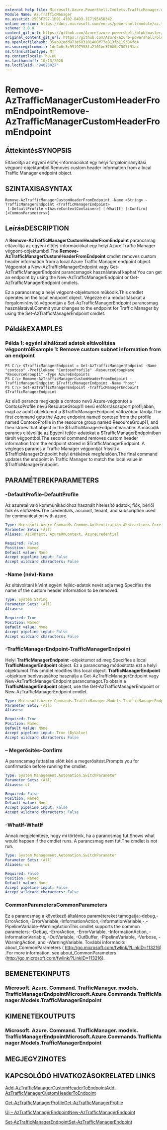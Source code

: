```yaml
---
external help file: Microsoft.Azure.PowerShell.Cmdlets.TrafficManager.dll-Help.xml
Module Name: Az.TrafficManager
ms.assetid: 25E3F297-1D91-4102-B4D3-1E7195A5D342
online version: https://docs.microsoft.com/en-us/powershell/module/az.trafficmanager/remove-aztrafficmanagercustomheaderfromendpoint
schema: 2.0.0
content_git_url: https://github.com/Azure/azure-powershell/blob/master/src/TrafficManager/TrafficManager/help/Remove-AzTrafficManagerCustomHeaderFromEndpoint.md
original_content_git_url: https://github.com/Azure/azure-powershell/blob/master/src/TrafficManager/TrafficManager/help/Remove-AzTrafficManagerCustomHeaderFromEndpoint.md
ms.openlocfilehash: 35ab92add873e603101400f77e813fb115386fd4
ms.sourcegitcommit: 1de2b6c3c99197958fa2101bc37680e7507f91ac
ms.translationtype: MT
ms.contentlocale: hu-HU
ms.lasthandoff: 10/13/2020
ms.locfileid: "94025027"
---
```

# <span data-ttu-id="6959d-101">Remove-AzTrafficManagerCustomHeaderFromEndpoint</span><span class="sxs-lookup"><span data-stu-id="6959d-101">Remove-AzTrafficManagerCustomHeaderFromEndpoint</span></span>

## <span data-ttu-id="6959d-102">Áttekintés</span><span class="sxs-lookup"><span data-stu-id="6959d-102">SYNOPSIS</span></span>
<span data-ttu-id="6959d-103">Eltávolítja az egyéni élőfej-információkat egy helyi forgalomirányítási végpont-objektumból.</span><span class="sxs-lookup"><span data-stu-id="6959d-103">Removes custom header information from a local Traffic Manager endpoint object.</span></span>

## <span data-ttu-id="6959d-104">SZINTAXISA</span><span class="sxs-lookup"><span data-stu-id="6959d-104">SYNTAX</span></span>

```
Remove-AzTrafficManagerCustomHeaderFromEndpoint -Name <String> -TrafficManagerEndpoint <TrafficManagerEndpoint>
 [-DefaultProfile <IAzureContextContainer>] [-WhatIf] [-Confirm] [<CommonParameters>]
```

## <span data-ttu-id="6959d-105">Leírás</span><span class="sxs-lookup"><span data-stu-id="6959d-105">DESCRIPTION</span></span>
<span data-ttu-id="6959d-106">A **Remove-AzTrafficManagerCustomHeaderFromEndpoint** parancsmag eltávolítja az egyéni élőfej-információkat egy helyi Azure Traffic Manager végpont-objektumból.</span><span class="sxs-lookup"><span data-stu-id="6959d-106">The **Remove-AzTrafficManagerCustomHeaderFromEndpoint** cmdlet removes custom header information from a local Azure Traffic Manager endpoint object.</span></span>
<span data-ttu-id="6959d-107">Végpontot a New-AzTrafficManagerEndpoint vagy Get-AzTrafficManagerEndpoint parancsmagok használatával kaphat.</span><span class="sxs-lookup"><span data-stu-id="6959d-107">You can get an endpoint by using the New-AzTrafficManagerEndpoint or Get-AzTrafficManagerEndpoint cmdlets.</span></span>

<span data-ttu-id="6959d-108">Ez a parancsmag a helyi végpont-objektumon működik.</span><span class="sxs-lookup"><span data-stu-id="6959d-108">This cmdlet operates on the local endpoint object.</span></span>
<span data-ttu-id="6959d-109">Végezze el a módosításokat a forgalomirányító végpontján a Set-AzTrafficManagerEndpoint parancsmag használatával.</span><span class="sxs-lookup"><span data-stu-id="6959d-109">Commit your changes to the endpoint for Traffic Manager by using the Set-AzTrafficManagerEndpoint cmdlet.</span></span>

## <span data-ttu-id="6959d-110">Példák</span><span class="sxs-lookup"><span data-stu-id="6959d-110">EXAMPLES</span></span>

### <span data-ttu-id="6959d-111">Példa 1: egyéni alhálózati adatok eltávolítása végpontról</span><span class="sxs-lookup"><span data-stu-id="6959d-111">Example 1: Remove custom subnet information from an endpoint</span></span>
```
PS C:\> $TrafficManagerEndpoint = Get-AzTrafficManagerEndpoint -Name "contoso" -ProfileName "ContosoProfile" -ResourceGroupName "ResourceGroup11" -Type AzureEndpoints
PS C:\> Remove-AzTrafficManagerCustomHeaderFromEndpoint -TrafficManagerEndpoint $TrafficManagerEndpoint -Name "host"
PS C:\> Set-AzTrafficManagerEndpoint -TrafficManagerEndpoint $TrafficManagerEndpoint
```

<span data-ttu-id="6959d-112">Az első parancs megkapja a contoso nevű Azure-végpontot a ContosoProfile nevű ResourceGroup11 nevű erőforráscsoport profiljában, majd az adott objektumot a $TrafficManagerEndpoint változóban tárolja.</span><span class="sxs-lookup"><span data-stu-id="6959d-112">The first command gets the Azure endpoint named contoso from the profile named ContosoProfile in the resource group named ResourceGroup11, and then stores that object in the $TrafficManagerEndpoint variable.</span></span>
<span data-ttu-id="6959d-113">A második parancs eltávolítja az Egyéni fejléc-adatokat a $TrafficManagerEndpointban tárolt végpontból.</span><span class="sxs-lookup"><span data-stu-id="6959d-113">The second command removes custom header information from the endpoint stored in $TrafficManagerEndpoint.</span></span>
<span data-ttu-id="6959d-114">A végleges parancs a Traffic Manager végpontját frissíti a $TrafficManagerEndpoint helyi értékének megfelelően.</span><span class="sxs-lookup"><span data-stu-id="6959d-114">The final command updates the endpoint in Traffic Manager to match the local value in $TrafficManagerEndpoint.</span></span>

## <span data-ttu-id="6959d-115">PARAMÉTEREK</span><span class="sxs-lookup"><span data-stu-id="6959d-115">PARAMETERS</span></span>

### <span data-ttu-id="6959d-116">-DefaultProfile</span><span class="sxs-lookup"><span data-stu-id="6959d-116">-DefaultProfile</span></span>
<span data-ttu-id="6959d-117">Az azuretal való kommunikációhoz használt hitelesítő adatok, fiók, bérlői fiók és előfizetés.</span><span class="sxs-lookup"><span data-stu-id="6959d-117">The credentials, account, tenant, and subscription used for communication with azure.</span></span>

```yaml
Type: Microsoft.Azure.Commands.Common.Authentication.Abstractions.Core.IAzureContextContainer
Parameter Sets: (All)
Aliases: AzContext, AzureRmContext, AzureCredential

Required: False
Position: Named
Default value: None
Accept pipeline input: False
Accept wildcard characters: False
```

### <span data-ttu-id="6959d-118">-Name (név)</span><span class="sxs-lookup"><span data-stu-id="6959d-118">-Name</span></span>
<span data-ttu-id="6959d-119">Az eltávolítani kívánt egyéni fejléc-adatok nevét adja meg.</span><span class="sxs-lookup"><span data-stu-id="6959d-119">Specifies the name of the custom header information to be removed.</span></span>

```yaml
Type: System.String
Parameter Sets: (All)
Aliases:

Required: True
Position: Named
Default value: None
Accept pipeline input: False
Accept wildcard characters: False
```

### <span data-ttu-id="6959d-120">-TrafficManagerEndpoint</span><span class="sxs-lookup"><span data-stu-id="6959d-120">-TrafficManagerEndpoint</span></span>
<span data-ttu-id="6959d-121">Helyi **TrafficManagerEndpoint** -objektumot ad meg.</span><span class="sxs-lookup"><span data-stu-id="6959d-121">Specifies a local **TrafficManagerEndpoint** object.</span></span>
<span data-ttu-id="6959d-122">Ez a parancsmag módosította ezt a helyi objektumot.</span><span class="sxs-lookup"><span data-stu-id="6959d-122">This cmdlet modifies this local object.</span></span>
<span data-ttu-id="6959d-123">**TrafficManagerEndpoint** -objektum beolvasásához használja a Get-AzTrafficManagerEndpoint vagy New-AzTrafficManagerEndpoint parancsmagot.</span><span class="sxs-lookup"><span data-stu-id="6959d-123">To obtain a **TrafficManagerEndpoint** object, use the Get-AzTrafficManagerEndpoint or New-AzTrafficManagerEndpoint cmdlet.</span></span>

```yaml
Type: Microsoft.Azure.Commands.TrafficManager.Models.TrafficManagerEndpoint
Parameter Sets: (All)
Aliases:

Required: True
Position: Named
Default value: None
Accept pipeline input: True (ByValue)
Accept wildcard characters: False
```

### <span data-ttu-id="6959d-124">– Megerősítés</span><span class="sxs-lookup"><span data-stu-id="6959d-124">-Confirm</span></span>
<span data-ttu-id="6959d-125">A parancsmag futtatása előtt kéri a megerősítést.</span><span class="sxs-lookup"><span data-stu-id="6959d-125">Prompts you for confirmation before running the cmdlet.</span></span>

```yaml
Type: System.Management.Automation.SwitchParameter
Parameter Sets: (All)
Aliases: cf

Required: False
Position: Named
Default value: None
Accept pipeline input: False
Accept wildcard characters: False
```

### <span data-ttu-id="6959d-126">-WhatIf</span><span class="sxs-lookup"><span data-stu-id="6959d-126">-WhatIf</span></span>
<span data-ttu-id="6959d-127">Annak megjelenítése, hogy mi történik, ha a parancsmag fut.</span><span class="sxs-lookup"><span data-stu-id="6959d-127">Shows what would happen if the cmdlet runs.</span></span> <span data-ttu-id="6959d-128">A parancsmag nem fut.</span><span class="sxs-lookup"><span data-stu-id="6959d-128">The cmdlet is not run.</span></span>

```yaml
Type: System.Management.Automation.SwitchParameter
Parameter Sets: (All)
Aliases: wi

Required: False
Position: Named
Default value: None
Accept pipeline input: False
Accept wildcard characters: False
```

### <span data-ttu-id="6959d-129">CommonParameters</span><span class="sxs-lookup"><span data-stu-id="6959d-129">CommonParameters</span></span>
<span data-ttu-id="6959d-130">Ez a parancsmag a következő általános paramétereket támogatja:-debug,-ErrorAction,-ErrorVariable,-InformationAction,-InformationVariable,-,-PipelineVariable-WarningAction</span><span class="sxs-lookup"><span data-stu-id="6959d-130">This cmdlet supports the common parameters: -Debug, -ErrorAction, -ErrorVariable, -InformationAction, -InformationVariable, -OutVariable, -OutBuffer, -PipelineVariable, -Verbose, -WarningAction, and -WarningVariable.</span></span> <span data-ttu-id="6959d-131">További információ: about_CommonParameters ( http://go.microsoft.com/fwlink/?LinkID=113216) .</span><span class="sxs-lookup"><span data-stu-id="6959d-131">For more information, see about_CommonParameters (http://go.microsoft.com/fwlink/?LinkID=113216).</span></span>

## <span data-ttu-id="6959d-132">BEMENETEK</span><span class="sxs-lookup"><span data-stu-id="6959d-132">INPUTS</span></span>

### <span data-ttu-id="6959d-133">Microsoft. Azure. Command. TrafficManager. models. TrafficManagerEndpoint</span><span class="sxs-lookup"><span data-stu-id="6959d-133">Microsoft.Azure.Commands.TrafficManager.Models.TrafficManagerEndpoint</span></span>

## <span data-ttu-id="6959d-134">KIMENETEK</span><span class="sxs-lookup"><span data-stu-id="6959d-134">OUTPUTS</span></span>

### <span data-ttu-id="6959d-135">Microsoft. Azure. Command. TrafficManager. models. TrafficManagerEndpoint</span><span class="sxs-lookup"><span data-stu-id="6959d-135">Microsoft.Azure.Commands.TrafficManager.Models.TrafficManagerEndpoint</span></span>

## <span data-ttu-id="6959d-136">MEGJEGYZI</span><span class="sxs-lookup"><span data-stu-id="6959d-136">NOTES</span></span>

## <span data-ttu-id="6959d-137">KAPCSOLÓDÓ HIVATKOZÁSOK</span><span class="sxs-lookup"><span data-stu-id="6959d-137">RELATED LINKS</span></span>

[<span data-ttu-id="6959d-138">Add-AzTrafficManagerCustomHeaderToEndpoint</span><span class="sxs-lookup"><span data-stu-id="6959d-138">Add-AzTrafficManagerCustomHeaderToEndpoint</span></span>](./Add-AzTrafficManagerCustomHeaderToEndpoint.md)

[<span data-ttu-id="6959d-139">Get-AzTrafficManagerProfile</span><span class="sxs-lookup"><span data-stu-id="6959d-139">Get-AzTrafficManagerProfile</span></span>](./Get-AzTrafficManagerEndpoint.md)

[<span data-ttu-id="6959d-140">Új – AzTrafficManagerEndpoint</span><span class="sxs-lookup"><span data-stu-id="6959d-140">New-AzTrafficManagerEndpoint</span></span>](./New-AzTrafficManagerEndpoint.md)

[<span data-ttu-id="6959d-141">Set-AzTrafficManagerEndpoint</span><span class="sxs-lookup"><span data-stu-id="6959d-141">Set-AzTrafficManagerEndpoint</span></span>](./Set-AzTrafficManagerEndpoint.md)
